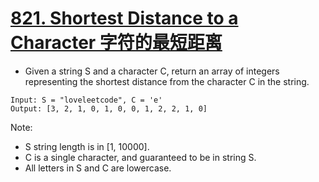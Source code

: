 # [821. Shortest Distance to a Character 字符的最短距离](https://leetcode.com/problems/shortest-distance-to-a-character/)
* Given a string S and a character C, return an array of integers representing the shortest distance from the character C in the string.
```text
Input: S = "loveleetcode", C = 'e'
Output: [3, 2, 1, 0, 1, 0, 0, 1, 2, 2, 1, 0]
```
Note:
* S string length is in [1, 10000].
* C is a single character, and guaranteed to be in string S.
* All letters in S and C are lowercase.